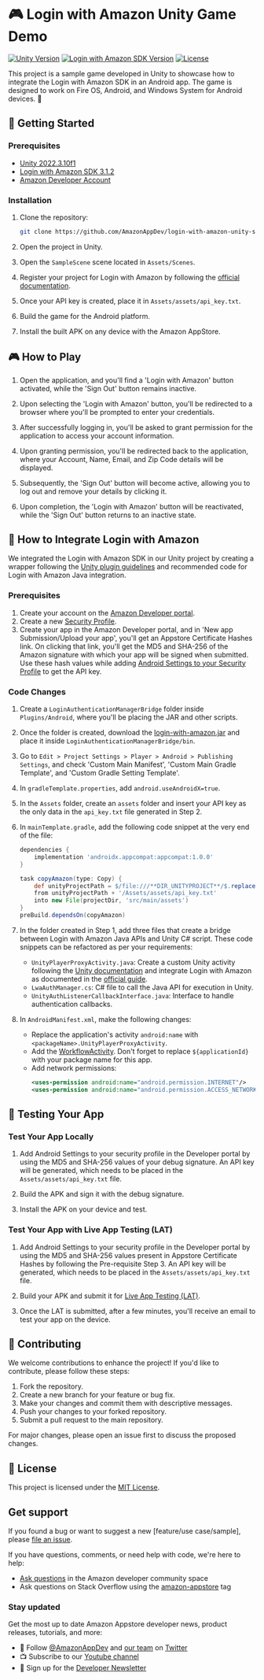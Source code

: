 # 🎮 Login with Amazon Unity Game Demo

[![Unity Version](https://img.shields.io/badge/Unity-2022.3.10f1-blue)](https://unity.com/)
[![Login with Amazon SDK Version](https://img.shields.io/badge/Login%20with%20Amazon%20SDK-3.1.2-orange)](https://developer.amazon.com/docs/login-with-amazon/android-docs.html)
[![License](https://img.shields.io/badge/License-MIT-green)](LICENSE)

This project is a sample game developed in Unity to showcase how to integrate the Login with Amazon SDK in an Android app. The game is designed to work on Fire OS, Android, and Windows System for Android devices. 🎉

## 🚀 Getting Started

### Prerequisites

- [Unity 2022.3.10f1](https://unity.com/)
- [Login with Amazon SDK 3.1.2](https://developer.amazon.com/docs/login-with-amazon/android-docs.html)
- [Amazon Developer Account](https://developer.amazon.com/)

### Installation

1. Clone the repository:
   ```bash
   git clone https://github.com/AmazonAppDev/login-with-amazon-unity-sample
   ```

2. Open the project in Unity.

3. Open the `SampleScene` scene located in `Assets/Scenes`.

4. Register your project for Login with Amazon by following the [official documentation](https://developer.amazon.com/docs/login-with-amazon/create-android-project.html).

5. Once your API key is created, place it in `Assets/assets/api_key.txt`.

6. Build the game for the Android platform.

7. Install the built APK on any device with the Amazon AppStore.

## 🎮 How to Play

1. Open the application, and you'll find a 'Login with Amazon' button activated, while the 'Sign Out' button remains inactive.

2. Upon selecting the 'Login with Amazon' button, you'll be redirected to a browser where you'll be prompted to enter your credentials.

3. After successfully logging in, you'll be asked to grant permission for the application to access your account information.

4. Upon granting permission, you'll be redirected back to the application, where your Account, Name, Email, and Zip Code details will be displayed.

5. Subsequently, the 'Sign Out' button will become active, allowing you to log out and remove your details by clicking it.

6. Upon completion, the 'Login with Amazon' button will be reactivated, while the 'Sign Out' button returns to an inactive state.

## 🔧 How to Integrate Login with Amazon

We integrated the Login with Amazon SDK in our Unity project by creating a wrapper following the [Unity plugin guidelines](https://docs.unity3d.com/Manual/PluginsForAndroid.html) and recommended code for Login with Amazon Java integration.

### Prerequisites

1. Create your account on the [Amazon Developer portal](https://developer.amazon.com/).
2. Create a new [Security Profile](https://developer.amazon.com/docs/login-with-amazon/register-android.html#create-a-new-security-profile).
3. Create your app in the Amazon Developer portal, and in 'New app Submission/Upload your app', you'll get an Appstore Certificate Hashes link. On clicking that link, you'll get the MD5 and SHA-256 of the Amazon signature with which your app will be signed when submitted. Use these hash values while adding [Android Settings to your Security Profile](https://developer.amazon.com/docs/login-with-amazon/register-android.html#add-android-settings) to get the API key.

### Code Changes

1. Create a `LoginAuthenticationManagerBridge` folder inside `Plugins/Android`, where you'll be placing the JAR and other scripts.

2. Once the folder is created, download the [login-with-amazon.jar](https://developer.amazon.com/docs/login-with-amazon/android-docs.html#download-the-login-with-amazon-android-sdk) and place it inside `LoginAuthenticationManagerBridge/bin`.

3. Go to `Edit > Project Settings > Player > Android > Publishing Settings`, and check 'Custom Main Manifest', 'Custom Main Gradle Template', and 'Custom Gradle Setting Template'.

4. In `gradleTemplate.properties`, add `android.useAndroidX=true`.

5. In the `Assets` folder, create an `assets` folder and insert your API key as the only data in the `api_key.txt` file generated in Step 2.

6. In `mainTemplate.gradle`, add the following code snippet at the very end of the file:
   ```groovy
   dependencies {
       implementation 'androidx.appcompat:appcompat:1.0.0'
   }

   task copyAmazon(type: Copy) {
       def unityProjectPath = $/file:///**DIR_UNITYPROJECT**/$.replace("\\", "/")
       from unityProjectPath + '/Assets/assets/api_key.txt'
       into new File(projectDir, 'src/main/assets')
   }
   preBuild.dependsOn(copyAmazon)
   ```

7. In the folder created in Step 1, add three files that create a bridge between Login with Amazon Java APIs and Unity C# script. These code snippets can be refactored as per your requirements:
   - `UnityPlayerProxyActivity.java`: Create a custom Unity activity following the [Unity documentation](https://docs.unity3d.com/Manual/android-custom-activity.html) and integrate Login with Amazon as documented in the [official guide](https://developer.amazon.com/docs/login-with-amazon/use-sdk-android.html).
   - `LwaAuthManager.cs`: C# file to call the Java API for execution in Unity.
   - `UnityAuthListenerCallbackInterface.java`: Interface to handle authentication callbacks.

8. In `AndroidManifest.xml`, make the following changes:
   - Replace the application's activity `android:name` with `<packageName>.UnityPlayerProxyActivity`.
   - Add the [WorkflowActivity](https://developer.amazon.com/docs/login-with-amazon/create-android-project.html#add-a-workflowactivity-to-your-project). Don't forget to replace `${applicationId}` with your package name for this app.
   - Add network permissions:
     ```xml
     <uses-permission android:name="android.permission.INTERNET"/>
     <uses-permission android:name="android.permission.ACCESS_NETWORK_STATE"/>
     ```

## 🧪 Testing Your App

### Test Your App Locally

1. Add Android Settings to your security profile in the Developer portal by using the MD5 and SHA-256 values of your debug signature. An API key will be generated, which needs to be placed in the `Assets/assets/api_key.txt` file.

2. Build the APK and sign it with the debug signature.

3. Install the APK on your device and test.

### Test Your App with Live App Testing (LAT)

1. Add Android Settings to your security profile in the Developer portal by using the MD5 and SHA-256 values present in Appstore Certificate Hashes by following the Pre-requisite Step 3. An API key will be generated, which needs to be placed in the `Assets/assets/api_key.txt` file.

2. Build your APK and submit it for [Live App Testing (LAT)](https://developer.amazon.com/docs/app-testing/live-app-testing-getting-started.html).

3. Once the LAT is submitted, after a few minutes, you'll receive an email to test your app on the device.

## 🤝 Contributing

We welcome contributions to enhance the project! If you'd like to contribute, please follow these steps:

1. Fork the repository.
2. Create a new branch for your feature or bug fix.
3. Make your changes and commit them with descriptive messages.
4. Push your changes to your forked repository.
5. Submit a pull request to the main repository.

For major changes, please open an issue first to discuss the proposed changes.

## 📄 License

This project is licensed under the [MIT License](LICENSE).

## Get support

If you found a bug or want to suggest a new [feature/use case/sample], please [file an issue](../../issues).

If you have questions, comments, or need help with code, we're here to help:
- [Ask questions](https://community.amazondeveloper.com/c/amazon-appstore/appstore-questions/20) in the Amazon developer community space
- Ask questions on Stack Overflow using the [amazon-appstore](https://stackoverflow.com/questions/tagged/amazon-appstore) tag


### Stay updated
Get the most up to date Amazon Appstore developer news, product releases, tutorials, and more:

* 📣 Follow [@AmazonAppDev](https://twitter.com/AmazonAppDev) and [our team](https://twitter.com/i/lists/1580293569897984000) on [Twitter](https://twitter.com/AmazonAppDev)
* 📺 Subscribe to our [Youtube channel](https://www.youtube.com/amazonappstoredevelopers)
* 📧 Sign up for the [Developer Newsletter](https://m.amazonappservices.com/devto-newsletter-subscribe)
